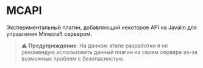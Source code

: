 # MCAPI
Экспериментальный плагин, добавляющий некоторое API на Javalin для управления Minecraft сервером.

> ⚠️ **Предупреждение**: На данном этапе разработки я не рекомендую использовать данный плагин на своем сервере из-за возможных проблем с безопасностью.
